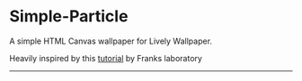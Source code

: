 # Simple-Particle

A simple HTML Canvas wallpaper for Lively Wallpaper.  

Heavily inspired by this [tutorial](https://www.youtube.com/watch?v=Yvz_axxWG4Y) by Franks laboratory

***